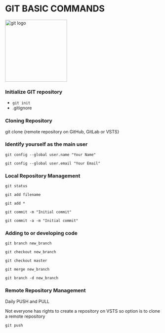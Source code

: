 # GIT BASIC COMMANDS

<img src="https://git-scm.com/images/logos/downloads/Git-Logo-2Color.png" alt="git logo" width=200>

### Initialize GIT repository

- `git init`
- .gitignore

### Cloning Repository

git clone {remote repository on GitHub, GitLab or VSTS}

### Identify yourself as the main user

`git config --global user.name "Your Name"`

`git config --global user.email "Your Email"`

### Local Repository Management

`git status`

`git add filename`

`git add *`

`git commit -m "Initial commit"`

`git commit -a -m "Initial commit"`

### Adding to or developing code

`git branch new_branch`

`git checkout new_branch`

`git checkout master`

`git merge new_branch`

`git branch -d new_branch`

### Remote Repository Management

Daily PUSH and PULL

Not everyone has rights to create a repository on VSTS so option is to clone a remote repository

`git push`
